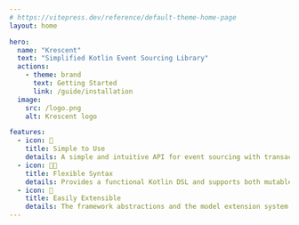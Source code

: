 ```yaml
---
# https://vitepress.dev/reference/default-theme-home-page
layout: home

hero:
  name: "Krescent"
  text: "Simplified Kotlin Event Sourcing Library"
  actions:
    - theme: brand
      text: Getting Started
      link: /guide/installation
  image:
    src: /logo.png
    alt: Krescent logo

features:
  - icon: 🚀
    title: Simple to Use
    details: A simple and intuitive API for event sourcing with transactions, checkpoints, streaming, read and write models and more.
  - icon: ⛓️‍💥
    title: Flexible Syntax
    details: Provides a functional Kotlin DSL and supports both mutable and reduction-based read/write models.
  - icon: 🧩
    title: Easily Extensible
    details: The framework abstractions and the model extension system allows you to easily add reusable functionality to your models.
---
```


